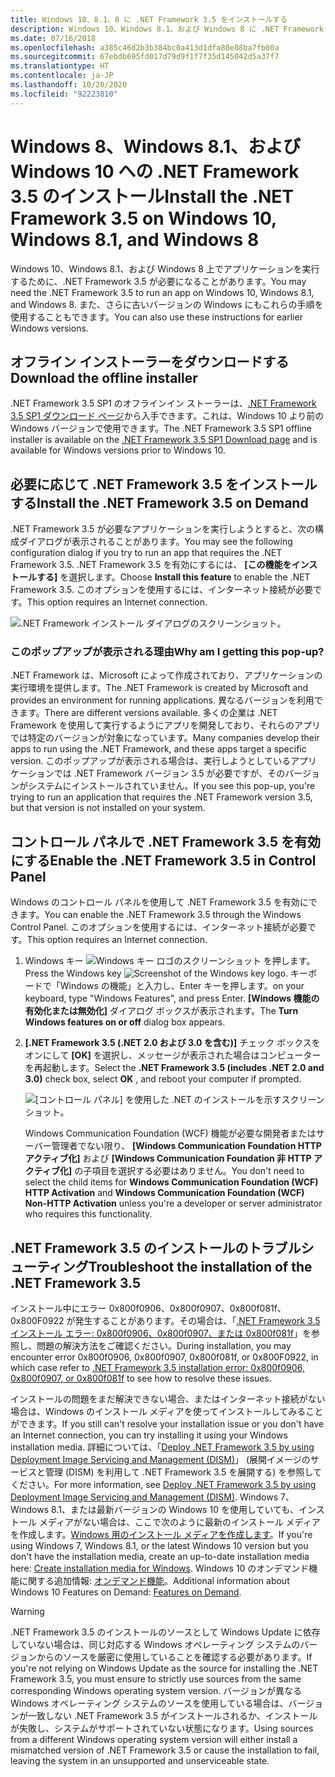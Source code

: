 ```yaml
---
title: Windows 10、8.1、8 に .NET Framework 3.5 をインストールする
description: Windows 10、Windows 8.1、および Windows 8 に .NET Framework 3.5 をインストールする方法について説明します
ms.date: 07/16/2018
ms.openlocfilehash: a385c46d2b3b384bc0a413d1dfa80e88ba7fb00a
ms.sourcegitcommit: 67ebdb695fd017d79d9f1f7f35d145042d5a37f7
ms.translationtype: HT
ms.contentlocale: ja-JP
ms.lasthandoff: 10/20/2020
ms.locfileid: "92223810"
---
```

# <a name="install-the-net-framework-35-on-windows-10-windows-81-and-windows-8"></a><span data-ttu-id="baab2-103">Windows 8、Windows 8.1、および Windows 10 への .NET Framework 3.5 のインストール</span><span class="sxs-lookup"><span data-stu-id="baab2-103">Install the .NET Framework 3.5 on Windows 10, Windows 8.1, and Windows 8</span></span>

<span data-ttu-id="baab2-104">Windows 10、Windows 8.1、および Windows 8 上でアプリケーションを実行するために、.NET Framework 3.5 が必要になることがあります。</span><span class="sxs-lookup"><span data-stu-id="baab2-104">You may need the .NET Framework 3.5 to run an app on Windows 10, Windows 8.1, and Windows 8.</span></span> <span data-ttu-id="baab2-105">また、さらに古いバージョンの Windows にもこれらの手順を使用することもできます。</span><span class="sxs-lookup"><span data-stu-id="baab2-105">You can also use these instructions for earlier Windows versions.</span></span>

## <a name="download-the-offline-installer"></a><span data-ttu-id="baab2-106">オフライン インストーラーをダウンロードする</span><span class="sxs-lookup"><span data-stu-id="baab2-106">Download the offline installer</span></span>

<span data-ttu-id="baab2-107">.NET Framework 3.5 SP1 のオフラインイン ストーラーは、[.NET Framework 3.5 SP1 ダウンロード ページ](https://dotnet.microsoft.com/download/dotnet-framework/net35-sp1)から入手できます。これは、Windows 10 より前の Windows バージョンで使用できます。</span><span class="sxs-lookup"><span data-stu-id="baab2-107">The .NET Framework 3.5 SP1 offline installer is available on the [.NET Framework 3.5 SP1 Download page](https://dotnet.microsoft.com/download/dotnet-framework/net35-sp1) and is available for Windows versions prior to Windows 10.</span></span>

## <a name="install-the-net-framework-35-on-demand"></a><span data-ttu-id="baab2-108">必要に応じて .NET Framework 3.5 をインストールする</span><span class="sxs-lookup"><span data-stu-id="baab2-108">Install the .NET Framework 3.5 on Demand</span></span>

<span data-ttu-id="baab2-109">.NET Framework 3.5 が必要なアプリケーションを実行しようとすると、次の構成ダイアログが表示されることがあります。</span><span class="sxs-lookup"><span data-stu-id="baab2-109">You may see the following configuration dialog if you try to run an app that requires the .NET Framework 3.5.</span></span> <span data-ttu-id="baab2-110">.NET Framework 3.5 を有効にするには、 **[この機能をインストールする]** を選択します。</span><span class="sxs-lookup"><span data-stu-id="baab2-110">Choose **Install this feature** to enable the .NET Framework 3.5.</span></span> <span data-ttu-id="baab2-111">このオプションを使用するには、インターネット接続が必要です。</span><span class="sxs-lookup"><span data-stu-id="baab2-111">This option requires an Internet connection.</span></span>

![.NET Framework インストール ダイアログのスクリーンショット。](./media/dotnet-35-windows-10/dotnet-framework-installation-dialog.png)

### <a name="why-am-i-getting-this-pop-up"></a><span data-ttu-id="baab2-113">このポップアップが表示される理由</span><span class="sxs-lookup"><span data-stu-id="baab2-113">Why am I getting this pop-up?</span></span>

<span data-ttu-id="baab2-114">.NET Framework は、Microsoft によって作成されており、アプリケーションの実行環境を提供します。</span><span class="sxs-lookup"><span data-stu-id="baab2-114">The .NET Framework is created by Microsoft and provides an environment for running applications.</span></span> <span data-ttu-id="baab2-115">異なるバージョンを利用できます。</span><span class="sxs-lookup"><span data-stu-id="baab2-115">There are different versions available.</span></span> <span data-ttu-id="baab2-116">多くの企業は .NET Framework を使用して実行するようにアプリを開発しており、それらのアプリでは特定のバージョンが対象になっています。</span><span class="sxs-lookup"><span data-stu-id="baab2-116">Many companies develop their apps to run using the .NET Framework, and these apps target a specific version.</span></span> <span data-ttu-id="baab2-117">このポップアップが表示される場合は、実行しようとしているアプリケーションでは .NET Framework バージョン 3.5 が必要ですが、そのバージョンがシステムにインストールされていません。</span><span class="sxs-lookup"><span data-stu-id="baab2-117">If you see this pop-up, you're trying to run an application that requires the .NET Framework version 3.5, but that version is not installed on your system.</span></span>

## <a name="enable-the-net-framework-35-in-control-panel"></a><span data-ttu-id="baab2-118">コントロール パネルで .NET Framework 3.5 を有効にする</span><span class="sxs-lookup"><span data-stu-id="baab2-118">Enable the .NET Framework 3.5 in Control Panel</span></span>

<span data-ttu-id="baab2-119">Windows のコントロール パネルを使用して .NET Framework 3.5 を有効にできます。</span><span class="sxs-lookup"><span data-stu-id="baab2-119">You can enable the .NET Framework 3.5 through the Windows Control Panel.</span></span> <span data-ttu-id="baab2-120">このオプションを使用するには、インターネット接続が必要です。</span><span class="sxs-lookup"><span data-stu-id="baab2-120">This option requires an Internet connection.</span></span>

1. <span data-ttu-id="baab2-121">Windows キー ![Windows キー ロゴのスクリーンショット](./media/dotnet-35-windows-10/windows-keyboard-logo.png) を押します。</span><span class="sxs-lookup"><span data-stu-id="baab2-121">Press the Windows key ![Screenshot of the Windows key logo.](./media/dotnet-35-windows-10/windows-keyboard-logo.png)</span></span> <span data-ttu-id="baab2-122">キーボードで「Windows の機能」と入力し、Enter キーを押します。</span><span class="sxs-lookup"><span data-stu-id="baab2-122">on your keyboard, type "Windows Features", and press Enter.</span></span> <span data-ttu-id="baab2-123">**[Windows 機能の有効化または無効化]** ダイアログ ボックスが表示されます。</span><span class="sxs-lookup"><span data-stu-id="baab2-123">The **Turn Windows features on or off** dialog box appears.</span></span>

2. <span data-ttu-id="baab2-124">**[.NET Framework 3.5 (.NET 2.0 および 3.0 を含む)]** チェック ボックスをオンにして **[OK]** を選択し、メッセージが表示された場合はコンピューターを再起動します。</span><span class="sxs-lookup"><span data-stu-id="baab2-124">Select the **.NET Framework 3.5 (includes .NET 2.0 and 3.0)** check box, select **OK** , and reboot your computer if prompted.</span></span>

   ![[コントロール パネル] を使用した .NET のインストールを示すスクリーンショット。](./media/dotnet-35-windows-10/dotnet-control-panel.png)

   <span data-ttu-id="baab2-126">Windows Communication Foundation (WCF) 機能が必要な開発者またはサーバー管理者でない限り、 **[Windows Communication Foundation HTTP アクティブ化]** および **[Windows Communication Foundation 非 HTTP アクティブ化]** の子項目を選択する必要はありません。</span><span class="sxs-lookup"><span data-stu-id="baab2-126">You don't need to select the child items for **Windows Communication Foundation (WCF) HTTP Activation** and **Windows Communication Foundation (WCF) Non-HTTP Activation** unless you're a developer or server administrator who requires this functionality.</span></span>

## <a name="troubleshoot-the-installation-of-the-net-framework-35"></a><span data-ttu-id="baab2-127">.NET Framework 3.5 のインストールのトラブルシューティング</span><span class="sxs-lookup"><span data-stu-id="baab2-127">Troubleshoot the installation of the .NET Framework 3.5</span></span>

<span data-ttu-id="baab2-128">インストール中にエラー 0x800f0906、0x800f0907、0x800f081f、0x800F0922 が発生することがあります。その場合は、「[.NET Framework 3.5 インストール エラー: 0x800f0906、0x800f0907、または 0x800f081f](https://support.microsoft.com/help/2734782/net-framework-3-5-installation-error-0x800f0906--0x800f081f--0x800f09)」を参照し、問題の解決方法をご確認ください。</span><span class="sxs-lookup"><span data-stu-id="baab2-128">During installation, you may encounter error 0x800f0906, 0x800f0907, 0x800f081f, or 0x800F0922, in which case refer to [.NET Framework 3.5 installation error: 0x800f0906, 0x800f0907, or 0x800f081f](https://support.microsoft.com/help/2734782/net-framework-3-5-installation-error-0x800f0906--0x800f081f--0x800f09) to see how to resolve these issues.</span></span>

<span data-ttu-id="baab2-129">インストールの問題をまだ解決できない場合、またはインターネット接続がない場合は、Windows のインストール メディアを使ってインストールしてみることができます。</span><span class="sxs-lookup"><span data-stu-id="baab2-129">If you still can't resolve your installation issue or you don't have an Internet connection, you can try installing it using your Windows installation media.</span></span> <span data-ttu-id="baab2-130">詳細については、「[Deploy .NET Framework 3.5 by using Deployment Image Servicing and Management (DISM)](/windows-hardware/manufacture/desktop/deploy-net-framework-35-by-using-deployment-image-servicing-and-management--dism)」 (展開イメージのサービスと管理 (DISM) を利用して .NET Framework 3.5 を展開する) を参照してください。</span><span class="sxs-lookup"><span data-stu-id="baab2-130">For more information, see [Deploy .NET Framework 3.5 by using Deployment Image Servicing and Management (DISM)](/windows-hardware/manufacture/desktop/deploy-net-framework-35-by-using-deployment-image-servicing-and-management--dism).</span></span> <span data-ttu-id="baab2-131">Windows 7、Windows 8.1、または最新バージョンの Windows 10 を使用していても、インストール メディアがない場合は、ここで次のように最新のインストール メディアを作成します。[Windows 用のインストール メディアを作成します](https://support.microsoft.com/help/15088/windows-create-installation-media)。</span><span class="sxs-lookup"><span data-stu-id="baab2-131">If you're using Windows 7, Windows 8.1, or the latest Windows 10 version but you don't have the installation media, create an up-to-date installation media here: [Create installation media for Windows](https://support.microsoft.com/help/15088/windows-create-installation-media).</span></span> <span data-ttu-id="baab2-132">Windows 10 のオンデマンド機能に関する追加情報: [オンデマンド機能](/windows-hardware/manufacture/desktop/features-on-demand-v2--capabilities)。</span><span class="sxs-lookup"><span data-stu-id="baab2-132">Additional information about Windows 10 Features on Demand: [Features on Demand](/windows-hardware/manufacture/desktop/features-on-demand-v2--capabilities).</span></span>

> [!WARNING]
> <span data-ttu-id="baab2-133">.NET Framework 3.5 のインストールのソースとして Windows Update に依存していない場合は、同じ対応する Windows オペレーティング システムのバージョンからのソースを厳密に使用していることを確認する必要があります。</span><span class="sxs-lookup"><span data-stu-id="baab2-133">If you're not relying on Windows Update as the source for installing the .NET Framework 3.5, you must ensure to strictly use sources from the same corresponding Windows operating system version.</span></span> <span data-ttu-id="baab2-134">バージョンが異なる Windows オペレーティング システムのソースを使用している場合は、バージョンが一致しない .NET Framework 3.5 がインストールされるか、インストールが失敗し、システムがサポートされていない状態になります。</span><span class="sxs-lookup"><span data-stu-id="baab2-134">Using sources from a different Windows operating system version will either install a mismatched version of .NET Framework 3.5 or cause the installation to fail, leaving the system in an unsupported and unserviceable state.</span></span>
